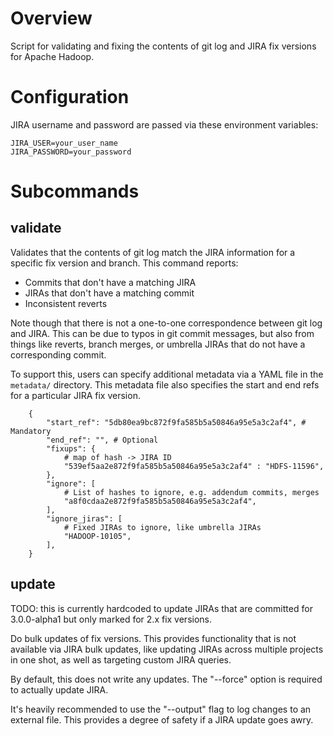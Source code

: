 # Overview

Script for validating and fixing the contents of git log and JIRA fix versions for Apache Hadoop.

# Configuration

JIRA username and password are passed via these environment variables:

    JIRA_USER=your_user_name
    JIRA_PASSWORD=your_password

# Subcommands

## validate

Validates that the contents of git log match the JIRA information for a specific fix version and branch. This command reports:

* Commits that don't have a matching JIRA
* JIRAs that don't have a matching commit
* Inconsistent reverts

Note though that there is not a one-to-one correspondence between git log and JIRA. This can be due to typos in git commit messages, but also from things like reverts, branch merges, or umbrella JIRAs that do not have a corresponding commit.

To support this, users can specify additional metadata via a YAML file in the `metadata/` directory. This metadata file also specifies the start and end refs for a particular JIRA fix version.


        {
            "start_ref": "5db80ea9bc872f9fa585b5a50846a95e5a3c2af4", # Mandatory
            "end_ref": "", # Optional
            "fixups": {
                # map of hash -> JIRA ID
                "539ef5aa2e872f9fa585b5a50846a95e5a3c2af4" : "HDFS-11596",
            },
            "ignore": [
                # List of hashes to ignore, e.g. addendum commits, merges
                "a8f0cdaa2e872f9fa585b5a50846a95e5a3c2af4",
            ],
            "ignore_jiras": [
                # Fixed JIRAs to ignore, like umbrella JIRAs
                "HADOOP-10105",
            ],
        }


## update

TODO: this is currently hardcoded to update JIRAs that are committed for 3.0.0-alpha1 but only marked for 2.x fix versions.

Do bulk updates of fix versions. This provides functionality that is not available via JIRA bulk updates, like updating JIRAs across multiple projects in one shot, as well as targeting custom JIRA queries.

By default, this does not write any updates. The "--force" option is required to actually update JIRA.

It's heavily recommended to use the "--output" flag to log changes to an external file.
This provides a degree of safety if a JIRA update goes awry.
